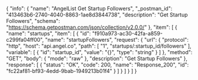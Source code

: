{
  "info": {
    "name": "AngelList Get Startup Followers",
    "_postman_id": "413463b6-2740-4040-8863-1ae8d3844738",
    "description": "Get Startup Followers",
    "schema": "https://schema.getpostman.com/json/collection/v2.0.0/"
  },
  "item": [
    {
      "name": "startups",
      "item": [
        {
          "id": "f910a973-ac30-42fa-a859-c299fa04ff00",
          "name": "startupFollowers",
          "request": {
            "url": {
              "protocol": "http",
              "host": "api.angel.co",
              "path": [
                "1",
                "startups/:startup_id/followers"
              ],
              "variable": [
                {
                  "id": "startup_id",
                  "value": "{}",
                  "type": "string"
                }
              ]
            },
            "method": "GET",
            "body": {
              "mode": "raw"
            },
            "description": "Get Startup Followers"
          },
          "response": [
            {
              "status": "OK",
              "code": 200,
              "name": "Response_200",
              "id": "fc22af81-bf93-4edd-9bab-1949213b01f4"
            }
          ]
        }
      ]
    }
  ]
}